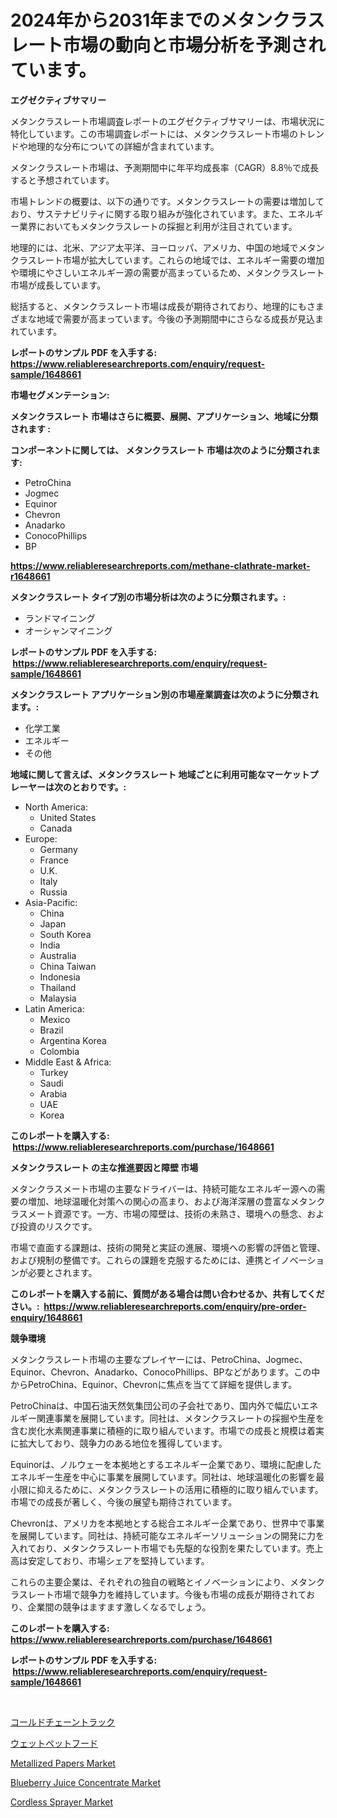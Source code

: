 <p><h1>2024年から2031年までのメタンクラスレート市場の動向と市場分析を予測されています。</h1></p><p><strong>エグゼクティブサマリー</strong></p>
<p><p>メタンクラスレート市場調査レポートのエグゼクティブサマリーは、市場状況に特化しています。この市場調査レポートには、メタンクラスレート市場のトレンドや地理的な分布についての詳細が含まれています。</p><p>メタンクラスレート市場は、予測期間中に年平均成長率（CAGR）8.8％で成長すると予想されています。</p><p>市場トレンドの概要は、以下の通りです。メタンクラスレートの需要は増加しており、サステナビリティに関する取り組みが強化されています。また、エネルギー業界においてもメタンクラスレートの採掘と利用が注目されています。</p><p>地理的には、北米、アジア太平洋、ヨーロッパ、アメリカ、中国の地域でメタンクラスレート市場が拡大しています。これらの地域では、エネルギー需要の増加や環境にやさしいエネルギー源の需要が高まっているため、メタンクラスレート市場が成長しています。</p><p>総括すると、メタンクラスレート市場は成長が期待されており、地理的にもさまざまな地域で需要が高まっています。今後の予測期間中にさらなる成長が見込まれています。</p></p>
<p><strong>レポートのサンプル PDF を入手する: <a href="https://www.reliableresearchreports.com/enquiry/request-sample/1648661">https://www.reliableresearchreports.com/enquiry/request-sample/1648661</a></strong></p>
<p><strong>市場セグメンテーション:</strong></p>
<p><strong> メタンクラスレート 市場はさらに概要、展開、アプリケーション、地域に分類されます :</strong></p>
<p><strong>コンポーネントに関しては、 メタンクラスレート 市場は次のように分類されます: &nbsp;</strong></p>
<p><ul><li>PetroChina</li><li>Jogmec</li><li>Equinor</li><li>Chevron</li><li>Anadarko</li><li>ConocoPhillips</li><li>BP</li></ul></p>
<p><strong><a href="https://www.reliableresearchreports.com/methane-clathrate-market-r1648661">https://www.reliableresearchreports.com/methane-clathrate-market-r1648661</a></strong></p>
<p><strong> メタンクラスレート タイプ別の市場分析は次のように分類されます。:</strong></p>
<p><ul><li>ランドマイニング</li><li>オーシャンマイニング</li></ul></p>
<p><strong>レポートのサンプル PDF を入手する: &nbsp;<a href="https://www.reliableresearchreports.com/enquiry/request-sample/1648661">https://www.reliableresearchreports.com/enquiry/request-sample/1648661</a></strong></p>
<p><strong> メタンクラスレート アプリケーション別の市場産業調査は次のように分類されます。:</strong></p>
<p><ul><li>化学工業</li><li>エネルギー</li><li>その他</li></ul></p>
<p><strong>地域に関して言えば、メタンクラスレート 地域ごとに利用可能なマーケットプレーヤーは次のとおりです。:</strong></p>
<p><ul>
    <li>
        North America:
        <ul>
            <li>United States</li>
            <li>Canada</li>
        </ul>
    </li>
    <li>
        Europe:
        <ul>
            <li>Germany</li>
            <li>France</li>
            <li>U.K.</li>
            <li>Italy</li>
            <li>Russia</li>
        </ul>
    </li>
    <li>
        Asia-Pacific:
        <ul>
            <li>China</li>
            <li>Japan</li>
            <li>South Korea</li>
            <li>India</li>
            <li>Australia</li>
            <li>China Taiwan</li>
            <li>Indonesia</li>
            <li>Thailand</li>
            <li>Malaysia</li>
        </ul>
    </li>
    <li>
        Latin America:
        <ul>
            <li>Mexico</li>
            <li>Brazil</li>
            <li>Argentina Korea</li>
            <li>Colombia</li>
        </ul>
    </li>
    <li>
        Middle East & Africa:
        <ul>
            <li>Turkey</li>
            <li>Saudi</li>
            <li>Arabia</li>
            <li>UAE</li>
            <li>Korea</li>
        </ul>
    </li>
    </ul></p>
<p><strong>このレポートを購入する: &nbsp;<a href="https://www.reliableresearchreports.com/purchase/1648661">https://www.reliableresearchreports.com/purchase/1648661</a></strong></p>
<p><strong>メタンクラスレート の主な推進要因と障壁 市場</strong></p>
<p><p>メタンクラスメート市場の主要なドライバーは、持続可能なエネルギー源への需要の増加、地球温暖化対策への関心の高まり、および海洋深層の豊富なメタンクラスメート資源です。一方、市場の障壁は、技術の未熟さ、環境への懸念、および投資のリスクです。</p><p>市場で直面する課題は、技術の開発と実証の進展、環境への影響の評価と管理、および規制の整備です。これらの課題を克服するためには、連携とイノベーションが必要とされます。</p></p>
<p><strong>このレポートを購入する前に、質問がある場合は問い合わせるか、共有してください。:&nbsp; <a href="https://www.reliableresearchreports.com/enquiry/pre-order-enquiry/1648661">https://www.reliableresearchreports.com/enquiry/pre-order-enquiry/1648661</a></strong></p>
<p><strong>競争環境</strong></p>
<p><p>メタンクラスレート市場の主要なプレイヤーには、PetroChina、Jogmec、Equinor、Chevron、Anadarko、ConocoPhillips、BPなどがあります。この中からPetroChina、Equinor、Chevronに焦点を当てて詳細を提供します。</p><p>PetroChinaは、中国石油天然気集団公司の子会社であり、国内外で幅広いエネルギー関連事業を展開しています。同社は、メタンクラスレートの採掘や生産を含む炭化水素関連事業に積極的に取り組んでいます。市場での成長と規模は着実に拡大しており、競争力のある地位を獲得しています。</p><p>Equinorは、ノルウェーを本拠地とするエネルギー企業であり、環境に配慮したエネルギー生産を中心に事業を展開しています。同社は、地球温暖化の影響を最小限に抑えるために、メタンクラスレートの活用に積極的に取り組んでいます。市場での成長が著しく、今後の展望も期待されています。</p><p>Chevronは、アメリカを本拠地とする総合エネルギー企業であり、世界中で事業を展開しています。同社は、持続可能なエネルギーソリューションの開発に力を入れており、メタンクラスレート市場でも先駆的な役割を果たしています。売上高は安定しており、市場シェアを堅持しています。</p><p>これらの主要企業は、それぞれの独自の戦略とイノベーションにより、メタンクラスレート市場で競争力を維持しています。今後も市場の成長が期待されており、企業間の競争はますます激しくなるでしょう。</p></p>
<p><strong>このレポートを購入する: &nbsp; <a href="https://www.reliableresearchreports.com/purchase/1648661">https://www.reliableresearchreports.com/purchase/1648661</a></strong></p>
<p><strong>レポートのサンプル PDF を入手する: &nbsp;<a href="https://www.reliableresearchreports.com/enquiry/request-sample/1648661">https://www.reliableresearchreports.com/enquiry/request-sample/1648661</a></strong><strong></strong></p>
<p>&nbsp;</p>
<p><p><a href="https://github.com/CloydAbbott2023/Market-Research-Report-List-1/blob/main/301982528302.md">コールドチェーントラック</a></p><p><a href="https://medium.com/@fabianhoncescu2022/%E6%BF%A1%E3%82%8C%E3%81%9F%E3%83%9A%E3%83%83%E3%83%88%E3%83%95%E3%83%BC%E3%83%89%E5%B8%82%E5%A0%B4-%E6%88%90%E5%8A%9F%E3%81%99%E3%82%8B%E3%83%93%E3%82%B8%E3%83%8D%E3%82%B9%E6%88%A6%E7%95%A5%E3%81%AE%E9%8D%B52031%E5%B9%B4%E3%81%BE%E3%81%A7%E3%81%AE%E4%BA%88%E6%B8%AC-883814aad0ab">ウェットペットフード</a></p><p><a href="https://issuu.com/reportprime-2/docs/metallized-papers-market-size-2030.pptx">Metallized Papers Market</a></p><p><a href="https://issuu.com/reportprime-2/docs/blueberry-juice-concentrate-market-size-2030.pptx">Blueberry Juice Concentrate Market</a></p><p><a href="https://github.com/julyju69/Market-Research-Report-List-2/blob/main/cordless-sprayer-market.md">Cordless Sprayer Market</a></p></p>